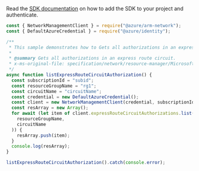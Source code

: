 Read the [SDK documentation](https://github.com/Azure/azure-sdk-for-js/blob/%40azure%2Farm-network_28.0.0/sdk/network/arm-network/README.md) on how to add the SDK to your project and authenticate.

```javascript
const { NetworkManagementClient } = require("@azure/arm-network");
const { DefaultAzureCredential } = require("@azure/identity");

/**
 * This sample demonstrates how to Gets all authorizations in an express route circuit.
 *
 * @summary Gets all authorizations in an express route circuit.
 * x-ms-original-file: specification/network/resource-manager/Microsoft.Network/stable/2021-08-01/examples/ExpressRouteCircuitAuthorizationList.json
 */
async function listExpressRouteCircuitAuthorization() {
  const subscriptionId = "subid";
  const resourceGroupName = "rg1";
  const circuitName = "circuitName";
  const credential = new DefaultAzureCredential();
  const client = new NetworkManagementClient(credential, subscriptionId);
  const resArray = new Array();
  for await (let item of client.expressRouteCircuitAuthorizations.list(
    resourceGroupName,
    circuitName
  )) {
    resArray.push(item);
  }
  console.log(resArray);
}

listExpressRouteCircuitAuthorization().catch(console.error);
```
